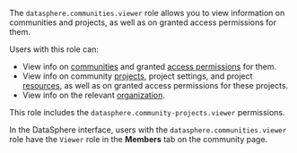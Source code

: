 The `datasphere.communities.viewer` role allows you to view information on communities and projects, as well as on granted access permissions for them.

Users with this role can:
* View info on [communities](../../../datasphere/concepts/community.md) and granted [access permissions](../../../iam/concepts/access-control/index.md) for them.
* View info on community [projects](../../../datasphere/concepts/project.md), project settings, and project [resources](../../../datasphere/concepts/resources.md), as well as on granted access permissions for these projects.
* View info on the relevant [organization](../../../organization/concepts/organization.md).

This role includes the `datasphere.community-projects.viewer` permissions.

In the DataSphere interface, users with the `datasphere.communities.viewer` role have the `Viewer` role in the **Members** tab on the community page.